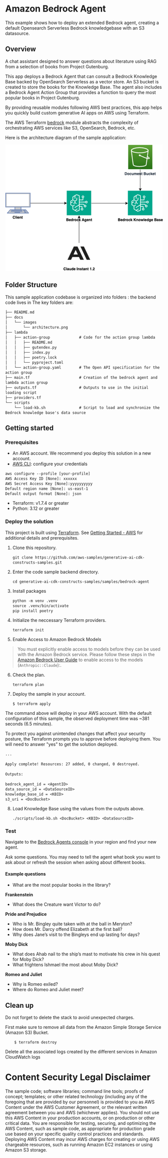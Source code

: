 # Amazon Bedrock Agent

This example shows how to deploy an extended Bedrock agent,
creating a default Opensearch Serverless Bedrock knowledgebase with an S3 datasource.

## Overview

A chat assistant designed to answer questions about literature using RAG from a
selection of books from Project Gutenburg.

This app deploys a Bedrock Agent that can consult a Bedrock Knowledge Base
backed by OpenSearch Serverless as a vector store. An S3 bucket is created to
store the books for the Knowledge Base. The agent also includes a Bedrock Agent
Action Group that provides a function to query the most popular books in Project
Gutenburg.

By providing reusable modules following AWS best practices,
this app helps you quickly build custom generative AI apps on AWS using Terraform.

The AWS Terraform [bedrock](https://registry.terraform.io/modules/aws-ia/bedrock/aws/latest) module 
abstracts the complexity of orchestrating AWS services like S3, OpenSearch, Bedrock, etc.

Here is the architecture diagram of the sample application:

![Architecture Diagram](docs/images/architecture.png)

## Folder Structure

This sample application codebase is organized into folders : the backend code lives in
The key folders are:

```tree
├── README.md
├── docs
│   └── images
│       └── architecture.png
├── lambda
│   ├── action-group             # Code for the action group lambda
│   │   ├── README.md
│   │   ├── gutendex.py
│   │   ├── index.py
│   │   ├── poetry.lock
│   │   └── pyproject.toml
│   └── action-group.yaml        # The Open API specification for the action group
├── main.tf                      # Creation of the bedrock agent and lambda action group
├── outputs.tf                   # Outputs to use in the initial loading script
├── providers.tf
└── scripts
    └── load-kb.sh               # Script to load and synchronize the Bedrock knowledge base's data source
```

## Getting started

### Prerequisites

- An AWS account. We recommend you deploy this solution in a new account.
- [AWS CLI](https://aws.amazon.com/cli/): configure your credentials

```shell
aws configure --profile [your-profile] 
AWS Access Key ID [None]: xxxxxx
AWS Secret Access Key [None]:yyyyyyyyyy
Default region name [None]: us-east-1 
Default output format [None]: json
```

- Terraform: v1.7.4 or greater
- Python: 3.12 or greater

### Deploy the solution

This project is built using [Terraform](https://www.terraform.io/). See [Getting Started - AWS](https://developer.hashicorp.com/terraform/tutorials/aws-get-started) for additional details and prerequisites.

1. Clone this repository.
    ```shell
    git clone https://github.com/aws-samples/generative-ai-cdk-constructs-samples.git
    ```

2. Enter the code sample backend directory.
    ```shell
    cd generative-ai-cdk-constructs-samples/samples/bedrock-agent
    ```

3. Install packages
   ```shell
   python -m venv .venv
   source .venv/bin/activate
   pip install poetry
   ```

4. Initialize the neccessary Terraform providers.
    ```shell
    terraform init
    ```

5. Enable Access to Amazon Bedrock Models
> You must explicitly enable access to models before they can be used with the Amazon Bedrock service. Please follow these steps in the [Amazon Bedrock User Guide](https://docs.aws.amazon.com/bedrock/latest/userguide/model-access.html) to enable access to the models (```Anthropic::Claude```):.

6. Check the plan.

    ```shell
    terraform plan
    ```

7. Deploy the sample in your account.

    ```shell
    $ terraform apply
    ```

The command above will deploy in your AWS account. With the default configuration of this sample, the observed deployment time was ~381 seconds (6.5 minutes).

To protect you against unintended changes that affect your security posture, the Terraform prompts you to approve before deploying them. You will need to answer "yes" to get the solution deployed.

```
...

Apply complete! Resources: 27 added, 0 changed, 0 destroyed.

Outputs:

bedrock_agent_id = <AgentID>
data_source_id = <DataSourceID>
knowledge_base_id = <KBID>
s3_uri = <DocBucket>
```

8. Load Knowledge Base using the values from the outputs above.

    ```shell
    ./scripts/load-kb.sh <DocBucket> <KBID> <DataSourceID>
    ```

### Test

Navigate to the [Bedrock Agents console](https://us-east-1.console.aws.amazon.com/bedrock/home?region=us-east-1#/agents) in your region and find your new agent.

Ask some questions. You may need to tell the agent what book you want to ask about or refresh the session when asking about different books.

#### Example questions

* What are the most popular books in the library?

**Frankenstein**
* What does the Creature want Victor to do?

**Pride and Prejudice**
* Who is Mr. Bingley quite taken with at the ball in Meryton?
* How does Mr. Darcy offend Elizabeth at the first ball?
* Why does Jane’s visit to the Bingleys end up lasting for days?

**Moby Dick**
* What does Ahab nail to the ship’s mast to motivate his crew in his quest for Moby Dick?
* What frightens Ishmael the most about Moby Dick? 

**Romeo and Juliet**
* Why is Romeo exiled?
* Where do Romeo and Juliet meet?

## Clean up

Do not forget to delete the stack to avoid unexpected charges.

First make sure to remove all data from the Amazon Simple Storage Service (Amazon S3) Bucket.

```shell
    $ terraform destroy
```

Delete all the associated logs created by the different services in Amazon CloudWatch logs

# Content Security Legal Disclaimer
The sample code; software libraries; command line tools; proofs of concept; templates; or other related technology (including any of the foregoing that are provided by our personnel) is provided to you as AWS Content under the AWS Customer Agreement, or the relevant written agreement between you and AWS (whichever applies). You should not use this AWS Content in your production accounts, or on production or other critical data. You are responsible for testing, securing, and optimizing the AWS Content, such as sample code, as appropriate for production grade use based on your specific quality control practices and standards. Deploying AWS Content may incur AWS charges for creating or using AWS chargeable resources, such as running Amazon EC2 instances or using Amazon S3 storage.
